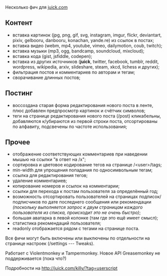 Несколько фич для [juick.com](http://juick.com/)

## Контент

* вставка картинок (jpg, png, gif, svg, instagram, imgur, flickr, deviantart, pixiv, gelbooru, danbooru, konachan, yande.re) из ссылок в постах;
* вставка видео (webm, mp4, youtube, vimeo, dailymotion, coub, twitch);
* вставка музыки (mp3, ogg, bandcamp, soundcloud, mixcloud);
* вставка кода (gist, jsfiddle, codepen);
* вставка из других источников (**juick**, twitter, facebook, tumblr, reddit, wordpress, wikipedia, arxiv, slideshare, steam, xkcd, lichess и других);
* фильтрация постов и комментариев по авторам и тегам;
* сворачивание длинных постов;

## Постинг

* воссоздана старая форма редактирования нового поста в ленте, плюс добавлен предпросмотр картинок и счётчик символов;
* теги на странице редактирования нового поста (/post) кликабельны, добавляются к/убираются из первой строки поста, отсортированы по алфавиту, подсвечены по частоте использования;

## Прочее

* отображение соответствующих комментариев при наведении мышью на ссылки "в ответ на /x";
* сортировка и цветовое кодирование тегов на странице /&lt;user&gt;/tags;
* min-width для упрощения попадания по односимвольным тегам;
* ссылка для редактирования тегов;
* удаление комментариев;
* копирование номеров и ссылок на комментарии;
* ссылки для перехода к постам пользователя за определённый год;
* возможность отсортировать пользователей на страницах подписок/подписчиков по дате последнего сообщения или рекомендации _(поскольку выполняется запрос к двум страницам каждого пользователя из списка, происходит это не очень быстро)_;
* большая аватарка в левой колонке (там где это ещё имеет смысл);
* статистика рекомендаций пользователя;
* readonly отображается рядом с тегами на странице поста.

Все фичи могут быть включены или выключены по отдельности на странице настроек (/settings --- Tweaks).

Работает с Violentmonkey и Tampermonkey. Новое API Greasemonkey не поддерживается (пока что?)

Подробности на http://juick.com/killy/?tag=userscript